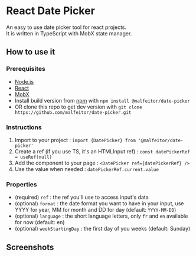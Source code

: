 # React Date Picker

An easy to use date picker tool for react projects. \
It is written in TypeScript with MobX state manager.

## How to use it

### Prerequisites

- [Node.js](https://nodejs.org/en/)
- [React](https://react.dev/)
- [MobX](https://mobx.js.org/)
- Install build version from [npm](https://www.npmjs.com/) with `npm install @malfeitor/date-picker`
- OR clone this repo to get dev version with `git clone https://github.com/malfeitor/date-picker.git`

### Instructions

1. Import to your project : `import {DatePicker} from '@malfeitor/date-picker'`
1. Create a ref (if you use TS, it's an HTMLInput ref) : `const datePickerRef = useRef(null)`
1. Add the component to your page : `<DatePicker ref={datePickerRef} />`
1. Use the value when needed : `datePickerRef.current.value`

### Properties

- (required) `ref` : the ref you'll use to access input's data
- (optional) `format` : the date format you want to have in your input, use YYYY for year, MM for month and DD for day (default: `YYYY-MM-DD`)
- (optional) `language` : the short language letters, only `fr` and `en` available for now (default: en)
- (optional) `weekStartingDay` : the first day of you weeks (default: Sunday)

## Screenshots
